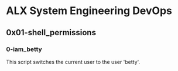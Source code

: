 # ALX System Engineering DevOps

## 0x01-shell_permissions

### 0-iam_betty
This script switches the current user to the user 'betty'.


